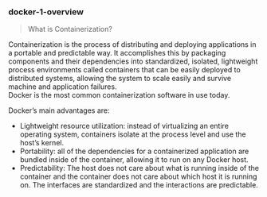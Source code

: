 ### docker-1-overview

> What is Containerization?  

Containerization is the process of distributing and deploying applications in a portable and predictable way. It accomplishes this by packaging components and their dependencies into standardized, isolated, lightweight process environments called containers that can be easily deployed to distributed systems, allowing the system to scale easily and survive machine and application failures.  
Docker is the most common containerization software in use today.

Docker’s main advantages are:
- Lightweight resource utilization: instead of virtualizing an entire operating system, containers isolate at the process level and use the host’s kernel.
- Portability: all of the dependencies for a containerized application are bundled inside of the container, allowing it to run on any Docker host.
- Predictability: The host does not care about what is running inside of the container and the container does not care about which host it is running on.  The interfaces are standardized and the interactions are predictable.


